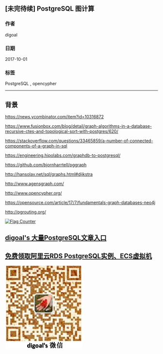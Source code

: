 ## [未完待续] PostgreSQL 图计算  
    
### 作者    
digoal    
    
### 日期    
2017-10-01    
    
### 标签    
PostgreSQL , opencypher  
    
----    
    
## 背景    

https://news.ycombinator.com/item?id=10316872

https://www.fusionbox.com/blog/detail/graph-algorithms-in-a-database-recursive-ctes-and-topological-sort-with-postgres/620/

https://stackoverflow.com/questions/33465859/a-number-of-connected-components-of-a-graph-in-sql

https://engineering.hipolabs.com/graphdb-to-postgresql/

https://github.com/bjornharrtell/pggraph

http://hansolav.net/sql/graphs.html#dijkstra

http://www.agensgraph.com/

http://www.opencypher.org/

https://opensource.com/article/17/7/fundamentals-graph-databases-neo4j

http://pgrouting.org/



  
<a rel="nofollow" href="http://info.flagcounter.com/h9V1"  ><img src="http://s03.flagcounter.com/count/h9V1/bg_FFFFFF/txt_000000/border_CCCCCC/columns_2/maxflags_12/viewers_0/labels_0/pageviews_0/flags_0/"  alt="Flag Counter"  border="0"  ></a>  
  
  
  
  
  
  
## [digoal's 大量PostgreSQL文章入口](https://github.com/digoal/blog/blob/master/README.md "22709685feb7cab07d30f30387f0a9ae")
  
  
## [免费领取阿里云RDS PostgreSQL实例、ECS虚拟机](https://free.aliyun.com/ "57258f76c37864c6e6d23383d05714ea")
  
  
![digoal's weixin](../pic/digoal_weixin.jpg "f7ad92eeba24523fd47a6e1a0e691b59")
  
